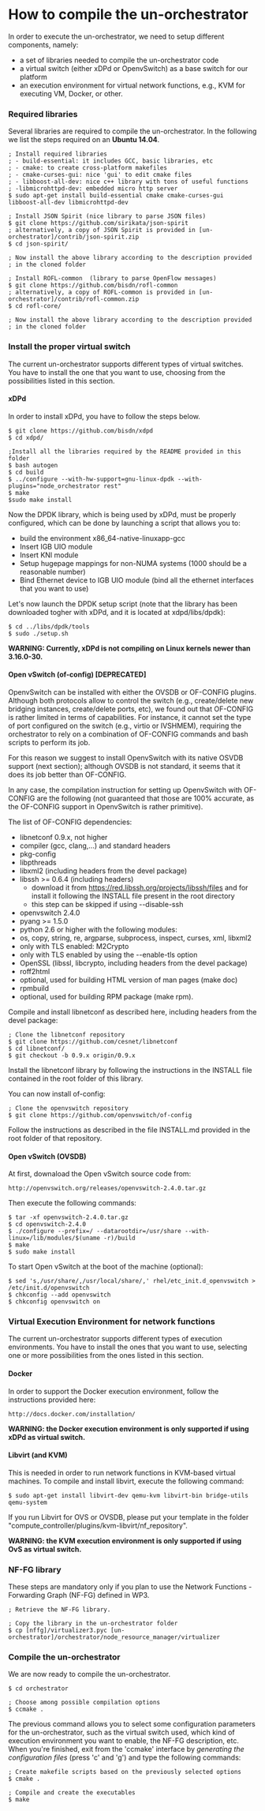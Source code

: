 # How to compile the un-orchestrator

In order to execute the un-orchestrator, we need to setup different components, namely:

  * a set of libraries needed to compile the un-orchestrator code
  * a virtual switch (either xDPd or OpenvSwitch) as a base switch for
    our platform
  * an execution environment for virtual network functions, e.g., KVM for
    executing VM, Docker, or other.

### Required libraries

Several libraries are required to compile the un-orchestrator.
In the following we list the steps required on an **Ubuntu 14.04**.

	; Install required libraries
	; - build-essential: it includes GCC, basic libraries, etc
	; - cmake: to create cross-platform makefiles
	; - cmake-curses-gui: nice 'gui' to edit cmake files
	; - libboost-all-dev: nice c++ library with tons of useful functions
	; -libmicrohttpd-dev: embedded micro http server
	$ sudo apt-get install build-essential cmake cmake-curses-gui libboost-all-dev libmicrohttpd-dev

	; Install JSON Spirit (nice library to parse JSON files)
	$ git clone https://github.com/sirikata/json-spirit
	; alternatively, a copy of JSON Spirit is provided in [un-orchestrator]/contrib/json-spirit.zip
	$ cd json-spirit/

	; Now install the above library according to the description provided
	; in the cloned folder

	; Install ROFL-common  (library to parse OpenFlow messages)
	$ git clone https://github.com/bisdn/rofl-common  
	; alternatively, a copy of ROFL-common is provided in [un-orchestrator]/contrib/rofl-common.zip
	$ cd rofl-core/

	; Now install the above library according to the description provided
	; in the cloned folder

### Install the proper virtual switch

The current un-orchestrator supports different types of virtual switches.
You have to install the one that you want to use, choosing from the
possibilities listed in this section.


#### xDPd

In order to install xDPd, you have to follow the steps below.

	$ git clone https://github.com/bisdn/xdpd  
	$ cd xdpd/  

	;Install all the libraries required by the README provided in this folder  
	$ bash autogen  
	$ cd build  
	$ ../configure --with-hw-support=gnu-linux-dpdk --with-plugins="node_orchestrator rest"   
	$ make
	$sudo make install

Now the DPDK library, which is being used by xDPd, must be properly
configured, which can be done by launching a script that allows you to:

  * build the environment x86_64-native-linuxapp-gcc
  * Insert IGB UIO module
  * Insert KNI module
  * Setup hugepage mappings for non-NUMA systems (1000 should be a
    reasonable number)
  * Bind Ethernet device to IGB UIO module (bind all the ethernet
    interfaces that you want to use)

Let's now launch the DPDK setup script (note that the library has been downloaded
togher with xDPd, and it is located at xdpd/libs/dpdk):

	$ cd ../libs/dpdk/tools  
	$ sudo ./setup.sh  

**WARNING: Currently, xDPd is not compiling on Linux kernels newer than 3.16.0-30.**

#### Open vSwitch (of-config) [DEPRECATED]

OpenvSwitch can be installed with either the OVSDB or OF-CONFIG plugins.
Although both protocols allow to control the switch (e.g., create/delete
new bridging instances, create/delete ports, etc), we found out
that OF-CONFIG is rather limited in terms of capabilities. For instance,
it cannot set the type of port configured on the switch (e.g., virtio
or IVSHMEM), requiring the orchestrator to rely on a combination of
OF-CONFIG commands and bash scripts to perform its job.

For this reason we suggest to install OpenvSwitch with its native OSVDB 
support (next section); although OVSDB is not standard, it seems that it
does its job better than OF-CONFIG.

In any case, the compilation instruction for setting up OpenvSwitch with 
OF-CONFIG are the following (not guaranteed that those are 100% accurate,
as the OF-CONFIG support in OpenvSwitch is rather primitive).

The list of OF-CONFIG dependencies:

- libnetconf 0.9.x, not higher
- compiler (gcc, clang,...) and standard headers
- pkg-config
- libpthreads
- libxml2 (including headers from the devel package)
- libssh >= 0.6.4 (including headers)
	- download it from https://red.libssh.org/projects/libssh/files and for install it 
	  following the INSTALL file present in the root directory
	- this step can be skipped if using --disable-ssh
- openvswitch 2.4.0
- pyang >= 1.5.0
- python 2.6 or higher with the following modules:
 - os, copy, string, re, argparse, subprocess, inspect, curses, xml, libxml2
 - only with TLS enabled: M2Crypto
- only with TLS enabled by using the --enable-tls option
 - OpenSSL (libssl, libcrypto, including headers from the devel package)
- roff2html
 - optional, used for building HTML version of man pages (make doc)
- rpmbuild
 - optional, used for building RPM package (make rpm).

Compile and install libnetconf as described here, including headers from the devel package:

	; Clone the libnetconf repository
	$ git clone https://github.com/cesnet/libnetconf
    $ cd libnetconf/
    $ git checkout -b 0.9.x origin/0.9.x

Install the libnetconf library by following the instructions in the
INSTALL file contained in the root folder of this library.

You can now install of-config:

	; Clone the openvswitch repository
	$ git clone https://github.com/openvswitch/of-config    

Follow the instructions as described in the file INSTALL.md provided
in the root folder of that repository.


#### Open vSwitch (OVSDB)

At first, downaload the Open vSwitch source code from:

    http://openvswitch.org/releases/openvswitch-2.4.0.tar.gz

Then execute the following commands:

    $ tar -xf openvswitch-2.4.0.tar.gz
    $ cd openvswitch-2.4.0
    $ ./configure --prefix=/ --datarootdir=/usr/share --with-linux=/lib/modules/$(uname -r)/build
    $ make
    $ sudo make install

To start Open vSwitch at the boot of the machine (optional):

    $ sed 's,/usr/share/,/usr/local/share/,' rhel/etc_init.d_openvswitch > /etc/init.d/openvswitch
    $ chkconfig --add openvswitch
    $ chkconfig openvswitch on


### Virtual Execution Environment for network functions

The current un-orchestrator supports different types of execution environments.
You have to install the ones that you want to use, selecting one or more
possibilities from the ones listed in this section.

#### Docker

In order to support the Docker execution environment, follow the instructions
provided here:

	http://docs.docker.com/installation/  
	
**WARNING: the Docker execution environment is only supported if using xDPd 
as virtual switch.**

#### Libvirt (and KVM)

This is needed in order to run network functions in KVM-based virtual machines.
To compile and install libvirt, execute the following command:

	$ sudo apt-get install libvirt-dev qemu-kvm libvirt-bin bridge-utils qemu-system  

If you run Libvirt for OVS or OVSDB, please put your template in the folder 
"compute_controller/plugins/kvm-libvirt/nf_repository".

**WARNING: the KVM execution environment is only supported if using OvS 
as virtual switch.**


### NF-FG library

These steps are mandatory only if you plan to use the Network Functions - 
Forwarding Graph (NF-FG) defined in WP3.

	; Retrieve the NF-FG library.
	
	; Copy the library in the un-orchestrator folder
	$ cp [nffg]/virtualizer3.pyc [un-orchestrator]/orchestrator/node_resource_manager/virtualizer      

### Compile the un-orchestrator

We are now ready to compile the un-orchestrator.

	$ cd orchestrator

	; Choose among possible compilation options
	$ ccmake .  

The previous command allows you to select some configuration parameters for the
un-orchestrator, such as the virtual switch used, which kind of execution environment
you want to enable, the NF-FG description, etc. When you're finished, exit from
the 'ccmake' interface by *generating the configuration files* (press 'c' and 'g')
and type the following commands:

	; Create makefile scripts based on the previously selected options
	$ cmake .

	; Compile and create the executables
	$ make
